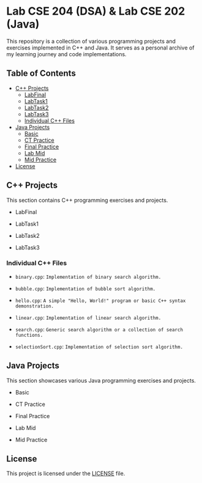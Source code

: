 # Lab CSE 204 (DSA) & Lab CSE 202 (Java)

This repository is a collection of various programming projects and exercises implemented in C++ and Java. It serves as a personal archive of my learning journey and code implementations.

## Table of Contents

* [C++ Projects](c++)
    * [LabFinal](c++/LabFinal)
    * [LabTask1](c++/labTask1)
    * [LabTask2](c++/labTask2)
    * [LabTask3](c++/labTask3)
    * [Individual C++ Files](c++)
* [Java Projects](java)
    * [Basic](java/basic)
    * [CT Practice](java/ct_pratice)
    * [Final Practice](java/final_pratice)
    * [Lab Mid](java/lab_mid)
    * [Mid Practice](java/mid_pratice)
* [License](license)

## C++ Projects

This section contains C++ programming exercises and projects.

- LabFinal

- LabTask1

- LabTask2

- LabTask3


### Individual C++ Files

* `binary.cpp`:
    `Implementation of binary search algorithm.`
   
* `bubble.cpp`:
    `Implementation of bubble sort algorithm.`
  
* `hello.cpp`:
    `A simple "Hello, World!" program or basic C++ syntax demonstration.`
   
* `linear.cpp`:
    `Implementation of linear search algorithm.`
  
* `search.cpp`:
    `Generic search algorithm or a collection of search functions.`
    
* `selectionSort.cpp`:
    `Implementation of selection sort algorithm.`

## Java Projects

This section showcases various Java programming exercises and projects.

- Basic

- CT Practice

- Final Practice

- Lab Mid

- Mid Practice

## License

This project is licensed under the [LICENSE](LICENSE) file.
